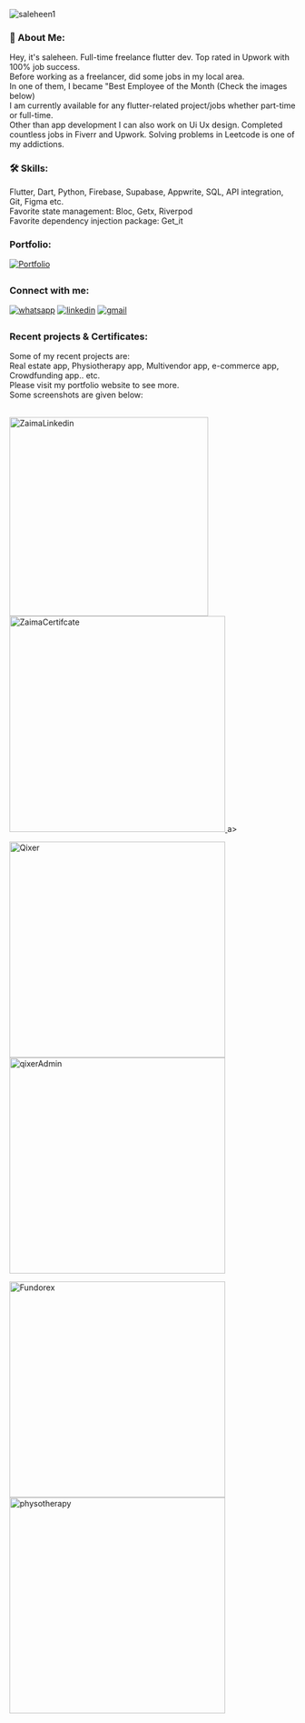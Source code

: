 <p><img align="center" src="https://github-readme-streak-stats.herokuapp.com/?user=saleheen1&" alt="saleheen1" /></p>

<h3 align="left">🚀 About Me:</h3>

Hey, it's saleheen. Full-time freelance flutter dev. Top rated in Upwork with 100% job success. <br>
Before working as a freelancer, did some jobs in my local area.<br>
In one of them, I became "Best Employee of the Month (Check the images below) <br>
I am currently available for any flutter-related project/jobs whether part-time or full-time. <br>
Other than app development I can also work on Ui Ux design. Completed countless jobs in Fiverr and Upwork.
Solving problems in Leetcode is one of my addictions.



<h3 align="left">🛠 Skills:</h3>
Flutter, Dart, Python, Firebase, Supabase, Appwrite, SQL, API integration, Git, Figma etc.<br>
Favorite state management: Bloc, Getx, Riverpod <br>
Favorite dependency injection package: Get_it <br>


<h3 align="left">Portfolio:</h3>
<a href="https://saleheen.godaddysites.com/" target="_blank">
<img src=https://img.shields.io/badge/Visit-Portfolio-%2300acee.svg?color=FCCD2A&style=for-the-badge&logo=portfolio&logoColor=white alt=Portfolio style="margin-bottom: 5px;" /><a/>

  

<h3 align="left">Connect with me:</h3>

<a href="https://wa.me/+8801781873788" target="_blank">
<img src=https://img.shields.io/badge/whatsapp-%2300acee.svg?color=25D366&style=for-the-badge&logo=whatsapp&logoColor=white alt=whatsapp style="margin-bottom: 5px;" /><a/>
  
<a href="https://linkedin.com/in/sm-saleheen" target="_blank">
<img src=https://img.shields.io/badge/linkedin-%2300acee.svg?color=0077B5&style=for-the-badge&logo=linkedin&logoColor=white alt=linkedin style="margin-bottom: 5px;" /><a/>

<a href="mailto:smsaleheen3@gmail.com" target="_blank">
<img src=https://img.shields.io/badge/gmail-%2300acee.svg?color=EA4335&style=for-the-badge&logo=gmail&logoColor=white alt=gmail style="margin-bottom: 5px;" /> <a/>

<h3 align="left">Recent projects & Certificates:</h3>
Some of my recent projects are: <br> 
Real estate app, Physiotherapy app, Multivendor app, e-commerce app, Crowdfunding app.. etc. <br>
Please visit my portfolio website to see more. <br>
Some screenshots are given below: <br> <br>


                                                                                                                                                                
<p float="left">
 <a href="https://i.postimg.cc/JzCzMz6s/image-1.png"> <img alt=ZaimaLinkedin src="https://i.postimg.cc/JzCzMz6s/image-1.png" width="350" /> </a>
<a href="https://i.postimg.cc/rwYczygG/1645078995257.jpg">   <img alt=ZaimaCertifcate src="https://i.postimg.cc/rwYczygG/1645078995257.jpg" width="380" /> </a>a>
</p>

<p float="left">
<a href="https://codecanyon.net/item/qixer-multivendor-on-demand-service-marketplace-and-service-finder-buyer-app/38154133#">  <img alt=Qixer src="https://i.postimg.cc/5tR7GmWL/rs-w-2046-cg-true-3.png" width="380" /> </a>
  <a href="https://codecanyon.net/item/qixer-multivendor-on-demand-service-marketplace-seller-app/39013880">  <img alt=qixerAdmin src="https://i.postimg.cc/fydtfMD1/rs-w-2046-cg-true-2.png" width="380" /> </a>
</p>

<p float="left">
 <a href="https://codecanyon.net/item/crowdfunding-platform-flutter-mobile-app-fundorex/39675422"> <img alt=Fundorex src="https://i.postimg.cc/zf1ry5cV/rs-w-2046-cg-true-1.png" width="380" /> </a>
<a href="https://i.postimg.cc/NMFyygW1/image-1-1-1.png">   <img alt=physotherapy src="https://i.postimg.cc/0jByK3Tr/rs-w-2046-cg-true-4.png" width="380" /> </a>
</p>



